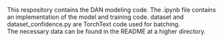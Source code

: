 This respository contains the DAN modeling code.  The .ipynb file contains an implementation of the model and training code.
dataset and dataset_confidence.py are TorchText code used for batching.  
The necessary data can be found in the README at a higher directory.  
